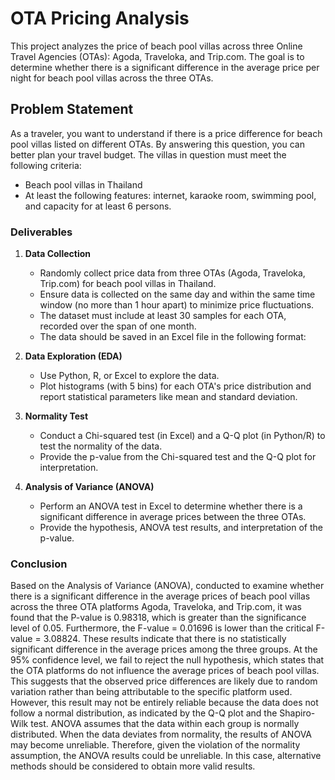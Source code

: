 # OTA Pricing Analysis

This project analyzes the price of beach pool villas across three Online Travel Agencies (OTAs): Agoda, Traveloka, and Trip.com. The goal is to determine whether there is a significant difference in the average price per night for beach pool villas across the three OTAs.

## Problem Statement

As a traveler, you want to understand if there is a price difference for beach pool villas listed on different OTAs. By answering this question, you can better plan your travel budget. The villas in question must meet the following criteria:
- Beach pool villas in Thailand
- At least the following features: internet, karaoke room, swimming pool, and capacity for at least 6 persons.

### Deliverables

1. **Data Collection**
   - Randomly collect price data from three OTAs (Agoda, Traveloka, Trip.com) for beach pool villas in Thailand.
   - Ensure data is collected on the same day and within the same time window (no more than 1 hour apart) to minimize price fluctuations.
   - The dataset must include at least 30 samples for each OTA, recorded over the span of one month.
   - The data should be saved in an Excel file in the following format:


2. **Data Exploration (EDA)**
   - Use Python, R, or Excel to explore the data.
   - Plot histograms (with 5 bins) for each OTA's price distribution and report statistical parameters like mean and standard deviation.

3. **Normality Test**
   - Conduct a Chi-squared test (in Excel) and a Q-Q plot (in Python/R) to test the normality of the data.
   - Provide the p-value from the Chi-squared test and the Q-Q plot for interpretation.

4. **Analysis of Variance (ANOVA)**
   - Perform an ANOVA test in Excel to determine whether there is a significant difference in average prices between the three OTAs.
   - Provide the hypothesis, ANOVA test results, and interpretation of the p-value.

### Conclusion

Based on the Analysis of Variance (ANOVA), conducted to examine whether there is a significant difference in the average prices of beach pool villas across the three OTA platforms Agoda, Traveloka, and Trip.com, it was found that the P-value is 0.98318, which is greater than the significance level of 0.05. Furthermore, the F-value = 0.01696 is lower than the critical F-value = 3.08824. These results indicate that there is no statistically significant difference in the average prices among the three groups. At the 95% confidence level, we fail to reject the null hypothesis, which states that the OTA platforms do not influence the average prices of beach pool villas. This suggests that the observed price differences are likely due to random variation rather than being attributable to the specific platform used. However, this result may not be entirely reliable because the data does not follow a normal distribution, as indicated by the Q-Q plot and the Shapiro-Wilk test. ANOVA assumes that the data within each group is normally distributed. When the data deviates from normality, the results of ANOVA may become unreliable. Therefore, given the violation of the normality assumption, the ANOVA results could be unreliable. In this case, alternative methods should be considered to obtain more valid results.

